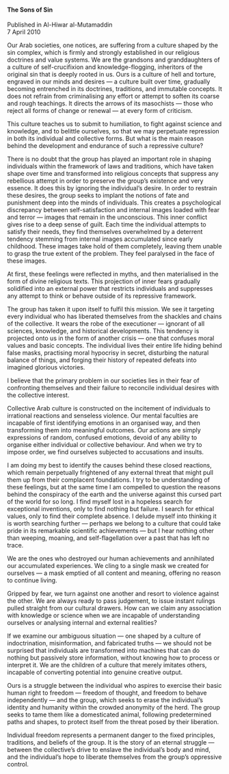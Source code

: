 <h4>The Sons of Sin</h4>

Published in Al-Hiwar al-Mutamaddin
<br>
7 April 2010

Our Arab societies, one notices, are suffering from a culture shaped by the sin complex, which is firmly and strongly established in our religious doctrines and value systems. We are the grandsons and granddaughters of a culture of self-crucifixion and knowledge-flogging, inheritors of the original sin that is deeply rooted in us. Ours is a culture of hell and torture, engraved in our minds and desires — a culture built over time, gradually becoming entrenched in its doctrines, traditions, and immutable concepts. It does not refrain from criminalising any effort or attempt to soften its coarse and rough teachings. It directs the arrows of its masochists — those who reject all forms of change or renewal — at every form of criticism.

This culture teaches us to submit to humiliation, to fight against science and knowledge, and to belittle ourselves, so that we may perpetuate repression in both its individual and collective forms. But what is the main reason behind the development and endurance of such a repressive culture?

There is no doubt that the group has played an important role in shaping individuals within the framework of laws and traditions, which have taken shape over time and transformed into religious concepts that suppress any rebellious attempt in order to preserve the group’s existence and very essence. It does this by ignoring the individual’s desire. In order to restrain these desires, the group seeks to implant the notions of fate and punishment deep into the minds of individuals. This creates a psychological discrepancy between self-satisfaction and internal images loaded with fear and terror — images that remain in the unconscious. This inner conflict gives rise to a deep sense of guilt. Each time the individual attempts to satisfy their needs, they find themselves overwhelmed by a deterrent tendency stemming from internal images accumulated since early childhood. These images take hold of them completely, leaving them unable to grasp the true extent of the problem. They feel paralysed in the face of these images.

At first, these feelings were reflected in myths, and then materialised in the form of divine religious texts. This projection of inner fears gradually solidified into an external power that restricts individuals and suppresses any attempt to think or behave outside of its repressive framework.

The group has taken it upon itself to fulfil this mission. We see it targeting every individual who has liberated themselves from the shackles and chains of the collective. It wears the robe of the executioner — ignorant of all sciences, knowledge, and historical developments. This tendency is projected onto us in the form of another crisis — one that confuses moral values and basic concepts. The individual lives their entire life hiding behind false masks, practising moral hypocrisy in secret, disturbing the natural balance of things, and forging their history of repeated defeats into imagined glorious victories.

I believe that the primary problem in our societies lies in their fear of confronting themselves and their failure to reconcile individual desires with the collective interest.

Collective Arab culture is constructed on the incitement of individuals to irrational reactions and senseless violence. Our mental faculties are incapable of first identifying emotions in an organised way, and then transforming them into meaningful outcomes. Our actions are simply expressions of random, confused emotions, devoid of any ability to organise either individual or collective behaviour. And when we try to impose order, we find ourselves subjected to accusations and insults.

I am doing my best to identify the causes behind these closed reactions, which remain perpetually frightened of any external threat that might pull them up from their complacent foundations. I try to be understanding of these feelings, but at the same time I am compelled to question the reasons behind the conspiracy of the earth and the universe against this cursed part of the world for so long. I find myself lost in a hopeless search for exceptional inventions, only to find nothing but failure. I search for ethical values, only to find their complete absence. I delude myself into thinking it is worth searching further — perhaps we belong to a culture that could take pride in its remarkable scientific achievements — but I hear nothing other than weeping, moaning, and self-flagellation over a past that has left no trace.

We are the ones who destroyed our human achievements and annihilated our accumulated experiences. We cling to a single mask we created for ourselves — a mask emptied of all content and meaning, offering no reason to continue living.

Gripped by fear, we turn against one another and resort to violence against the other. We are always ready to pass judgement, to issue instant rulings pulled straight from our cultural drawers. How can we claim any association with knowledge or science when we are incapable of understanding ourselves or analysing internal and external realities?

If we examine our ambiguous situation — one shaped by a culture of indoctrination, misinformation, and fabricated truths — we should not be surprised that individuals are transformed into machines that can do nothing but passively store information, without knowing how to process or interpret it. We are the children of a culture that merely imitates others, incapable of converting potential into genuine creative output.

Ours is a struggle between the individual who aspires to exercise their basic human right to freedom — freedom of thought, and freedom to behave independently — and the group, which seeks to erase the individual’s identity and humanity within the crowded anonymity of the herd. The group seeks to tame them like a domesticated animal, following predetermined paths and shapes, to protect itself from the threat posed by their liberation.

Individual freedom represents a permanent danger to the fixed principles, traditions, and beliefs of the group. It is the story of an eternal struggle — between the collective’s drive to enslave the individual’s body and mind, and the individual’s hope to liberate themselves from the group’s oppressive control.